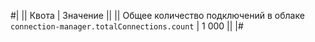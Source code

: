 #|
|| Квота | Значение ||
|| Общее количество подключений в облаке 
`connection-manager.totalConnections.count` | 1 000 ||
|#